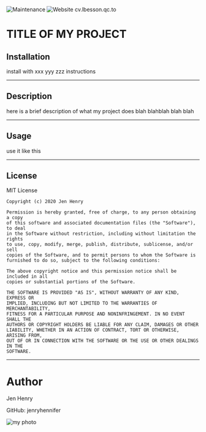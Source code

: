 
![Maintenance](https://img.shields.io/badge/Maintained%3F-yes-green.svg)
![Website cv.lbesson.qc.to](https://img.shields.io/website-up-down-green-red/http/cv.lbesson.qc.to.svg)

# TITLE OF MY PROJECT


## Installation

install with xxx yyy zzz instructions
<hr>

## Description

here is a brief description of what my project does blah blahblah blah blah
<hr>

## Usage

use it like this
<hr>

## License

MIT License

    Copyright (c) 2020 Jen Henry
    
    Permission is hereby granted, free of charge, to any person obtaining a copy
    of this software and associated documentation files (the "Software"), to deal
    in the Software without restriction, including without limitation the rights
    to use, copy, modify, merge, publish, distribute, sublicense, and/or sell
    copies of the Software, and to permit persons to whom the Software is
    furnished to do so, subject to the following conditions:
    
    The above copyright notice and this permission notice shall be included in all
    copies or substantial portions of the Software.
    
    THE SOFTWARE IS PROVIDED "AS IS", WITHOUT WARRANTY OF ANY KIND, EXPRESS OR
    IMPLIED, INCLUDING BUT NOT LIMITED TO THE WARRANTIES OF MERCHANTABILITY,
    FITNESS FOR A PARTICULAR PURPOSE AND NONINFRINGEMENT. IN NO EVENT SHALL THE
    AUTHORS OR COPYRIGHT HOLDERS BE LIABLE FOR ANY CLAIM, DAMAGES OR OTHER
    LIABILITY, WHETHER IN AN ACTION OF CONTRACT, TORT OR OTHERWISE, ARISING FROM,
    OUT OF OR IN CONNECTION WITH THE SOFTWARE OR THE USE OR OTHER DEALINGS IN THE
    SOFTWARE.

<hr>

# Author

Jen Henry

GitHub: jenryhennifer

![my photo](https://github.com/jenryhennifer.png?size=200)

